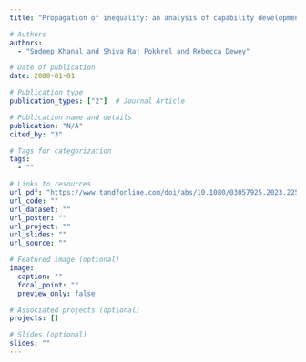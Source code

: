 ```yaml
---
title: "Propagation of inequality: an analysis of capability development opportunities of Dalits in higher education on the Indian subcontinent"

# Authors
authors:
  - "Sudeep Khanal and Shiva Raj Pokhrel and Rebecca Dewey"

# Date of publication
date: 2000-01-01

# Publication type
publication_types: ["2"]  # Journal Article

# Publication name and details
publication: "N/A"
cited_by: "3"

# Tags for categorization
tags:
  - ""

# Links to resources
url_pdf: "https://www.tandfonline.com/doi/abs/10.1080/03057925.2023.2254214"  # Link to the resource
url_code: ""
url_dataset: ""
url_poster: ""
url_project: ""
url_slides: ""
url_source: ""

# Featured image (optional)
image:
  caption: ""
  focal_point: ""
  preview_only: false

# Associated projects (optional)
projects: []

# Slides (optional)
slides: ""
---
```

